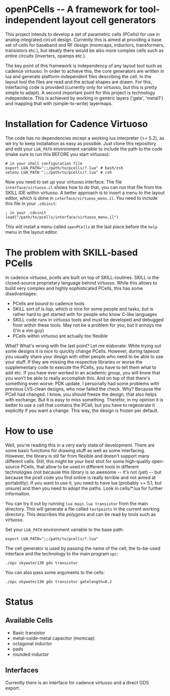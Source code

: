 # openPCells -- A framework for tool-independent layout cell generators 
This project intends to develop a set of parametric cells (PCells) for use in analog integrated circuit design.  Currently this is aimed at providing
a base set of cells for baseband and RF design (momcaps, inductors, transformers, transistors etc.), but ideally there would be also more complex
cells such as entire circuits (inverters, opamps etc.).

The key point of this framework is independency of any layout tool such as cadence virtuoso. In order to achieve this, the core generators are written
in lua and generate platform-independent files describing the cell. In the layout tool the files are read and the actual shapes are drawn. For this,
interfacing code is provided (currently only for virtuoso, but this is pretty simple to adapt). A second important point for this project is
technology independece. This is achieved by working in generic layers ('gate', 'metal1') and mapping that with (simple-to-write) layermaps.

# Installation for Cadence Virtuoso
The code has no dependencies except a working lua interpreter (>= 5.2), as we try to keep installation as easy as possible. Just clone this repository
and edit your `LUA_PATH` environment variable to include the path to the code (make sure to run this BEFORE you start virtuoso):

    # in your shell configuration file
    export LUA_PATH=";;/path/to/pcells/?.lua" # bash/zsh
    setenv LUA_PATH ";;/path/to/pcells/?.lua" # csh

Now you need to set up your virtuoso interface. The file `interface/virtuoso.il` shows how to do that, you can run that file from the SKILL IDE within
virtuoso. A better approach is to insert a menu to the layout editor, which is done in `interface/virtuoso_menu.il`. You need to include this file in
your `.cdsinit`:

    ; in your .cdsinit
    load("/path/to/pcells/interface/virtuoso_menu.il")

This will install a menu called `openPCells` at the last place before the `help` menu in the layout editor.

# The problem with SKILL-based PCells
In cadence virtuoso, pcells are built on top of SKILL-routines. SKILL is the closed-source proprietary language behind virtuoso. While this allows to
build very complex and highly sophisticated PCells, this has some disadvantages:
 * PCells are bound to cadence tools
 * SKILL sort of is lisp, which is nice for some people and tasks, but is rather hard to get started with for people who know C-like languages
 * SKILL code runs in virtuoso tools and must be developed and debugged from within these tools. May not be a problem for you, but it annoys me (I'm a
   vim guy)
 * PCells within virtuoso are actually too flexible

What? What's wrong with the last point? Let me elaborate: While trying out some designs it is nice to quickly change PCells. However, during tapeout
you usually share your design with other people who need to be able to use your stuff. If they are missing the respective libraries or worse the
supplementary code to execute the PCells, you have to tell them what to add etc. If you have ever worked in an academic group, you will know that you
won't be able to really accomplish this. And on top of that there's something even worse: PDK update. I personally had some problems with previous
LVS-clean designs, who now failed the check. Why? Because the PCell had changed. I know, you should freeze the design, that also helps with exchange.
But it is easy to miss something. Therefor, in my opinion it is better to use a cell that contains the PCell, but you have to regenerate it explicitly
if you want a change. This way, the design is frozen per default.

# How to use
Well, you're reading this in a very early state of development. There are some basic functions for drawing stuff as well as some interfacing. However,
the library is stil far from flexible and doesn't support many different cells. Still, this might be your best shot for some high-quality open-source
PCells, that allow to be used in different tools in different technologies (not because this library is so awesome -- it's not (yet) -- but because
the pcell code you find online is really terrible and not aimed at portability). If you want to use it, you need to have lua (probably >= 5.1, but
unsure) and then you need to adopt the paths. Look in cells/\*.lua for further information.

You can try it out by running `lua main.lua transistor` from the main directory. This will generate a file called `testpoints` in the current working
directory. This describes the polygons and can be read by tools such as virtuoso.

Set your `LUA_PATH` environment variable to the base path:

    export LUA_PATH=";;/path/to/pcells/?.lua"

The cell generator is used by passing the name of the cell, the to-be-used interface and the technology to the main program `opc`:

    ./opc skywater130 gds transistor

You can also pass some arguments to the cells:

    ./opc skywater130 gds transistor gatelength=0.2

# Status
## Available Cells
- Basic transistor
- metal-oxide-metal capacitor (momcap)
- octagonal inductor
- pads
- rounded inductor

## Interfaces
Currently there is an interface for cadence virtuoso and a direct GDS export.

<!---
vim: tw=150
-->
